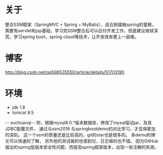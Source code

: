 # 关于
整合SSM框架（SpringMVC + Spring + MyBatis），适合刚接触spring的童鞋，需要有servlet和jsp基础。学习完SSM整合后可以应付开发工作，但是建议继续深究，学习spring boot，spring cloud等技术，让开发效率更上一层楼。

# 博客
http://blog.csdn.net/qq598535550/article/details/51703190

# 环境
- jdk 1.8
- tomcat 8.5


-- xuchuanqi--
附，根据mysql8.0.*版本数据库，修改了mysql驱动jar，及其JDBC配置文件，
通过与ssm2016 与springbootdemo的对比学习，才显得更加的深刻。
这一个ssm的质量还是比较高的，git的star也是很多的。
本demo的博文可以快速的了解， 另外他的测试做的也很到位，日志做的也不错。
因为GitHub报出的spring低版本安全性问题，而提高spring框架版本，出现一些注解的失效。
